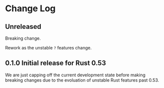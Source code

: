 # Change Log

## Unreleased

Breaking change.

Rework as the unstable `?` features change.

## 0.1.0 Initial release for Rust 0.53

We are just capping off the current development state before making breaking changes due to the evoluation of unstable Rust features past 0.53.
